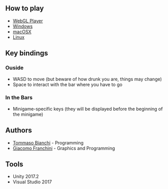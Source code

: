 ## How to play

* [WebGL Player](WebGL/index.html)
* [Windows](Builds/windows.zip)
* [macOSX](Builds/macosx.zip)
* [Linux](Builds/linux.zip)

## Key bindings

### Ouside

* WASD to move (but beware of how drunk you are, things may change)
* Space to interact with the bar where you have to go

### In the Bars

* Minigame-specific keys (they will be displayed before the beginning of the minigame)

## Authors

* [Tommaso Bianchi](https://github.com/tommasobianchi) - Programming
* [Giacomo Franchini](https://github.com/JackFrank57) - Graphics and Programming

## Tools

* Unity 2017.2
* Visual Studio 2017

